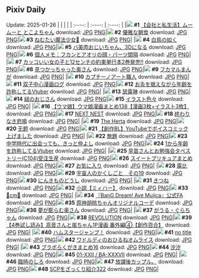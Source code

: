 ## Pixiv Daily
Update: 2025-01-26
|      |      |      |
| :----: | :----: | :----: |
|![](https://pixiv.microyu.workers.dev/c/240x480/img-master/img/2025/01/24/12/00/25/126517298_p0_master1200.jpg) **#1** [【会社と私生活】ムームーと とこよちゃん](https://www.pixiv.net/artworks/126517298) download: [JPG](https://pixiv.microyu.workers.dev/img-original/img/2025/01/24/12/00/25/126517298_p0.jpg) [PNG](https://pixiv.microyu.workers.dev/img-original/img/2025/01/24/12/00/25/126517298_p0.png)|![](https://pixiv.microyu.workers.dev/c/240x480/img-master/img/2025/01/25/07/30/02/126544446_p0_master1200.jpg) **#2** [優雅な朝食](https://www.pixiv.net/artworks/126544446) download: [JPG](https://pixiv.microyu.workers.dev/img-original/img/2025/01/25/07/30/02/126544446_p0.jpg) [PNG](https://pixiv.microyu.workers.dev/img-original/img/2025/01/25/07/30/02/126544446_p0.png)|![](https://pixiv.microyu.workers.dev/c/240x480/img-master/img/2025/01/25/13/13/57/126536408_p0_master1200.jpg) **#3** [ねむたい魔法少女🌙](https://www.pixiv.net/artworks/126536408) download: [JPG](https://pixiv.microyu.workers.dev/img-original/img/2025/01/25/13/13/57/126536408_p0.jpg) [PNG](https://pixiv.microyu.workers.dev/img-original/img/2025/01/25/13/13/57/126536408_p0.png)|
|![](https://pixiv.microyu.workers.dev/c/240x480/img-master/img/2025/01/24/21/25/03/126530488_p0_master1200.jpg) **#4** [白鳥の如く](https://www.pixiv.net/artworks/126530488) download: [JPG](https://pixiv.microyu.workers.dev/img-original/img/2025/01/24/21/25/03/126530488_p0.jpg) [PNG](https://pixiv.microyu.workers.dev/img-original/img/2025/01/24/21/25/03/126530488_p0.png)|![](https://pixiv.microyu.workers.dev/c/240x480/img-master/img/2025/01/24/00/08/47/126506577_p0_master1200.jpg) **#5** [バ美肉おじいちゃん、3Dになる](https://www.pixiv.net/artworks/126506577) download: [JPG](https://pixiv.microyu.workers.dev/img-original/img/2025/01/24/00/08/47/126506577_p0.jpg) [PNG](https://pixiv.microyu.workers.dev/img-original/img/2025/01/24/00/08/47/126506577_p0.png)|![](https://pixiv.microyu.workers.dev/c/240x480/img-master/img/2025/01/25/06/00/07/126543380_p0_master1200.jpg) **#6** [個人メモ：フカンとアオリの顔・パーツ間隔](https://www.pixiv.net/artworks/126543380) download: [JPG](https://pixiv.microyu.workers.dev/img-original/img/2025/01/25/06/00/07/126543380_p0.jpg) [PNG](https://pixiv.microyu.workers.dev/img-original/img/2025/01/25/06/00/07/126543380_p0.png)|
|![](https://pixiv.microyu.workers.dev/c/240x480/img-master/img/2025/01/25/18/01/51/126557919_p0_master1200.jpg) **#7** [カッコいい女の子と12センチの約束単行本2巻発売‼](https://www.pixiv.net/artworks/126557919) download: [JPG](https://pixiv.microyu.workers.dev/img-original/img/2025/01/25/18/01/51/126557919_p0.jpg) [PNG](https://pixiv.microyu.workers.dev/img-original/img/2025/01/25/18/01/51/126557919_p0.png)|![](https://pixiv.microyu.workers.dev/c/240x480/img-master/img/2025/01/24/00/05/15/126506451_p0_master1200.jpg) **#8** [見つかっちゃった奥さん](https://www.pixiv.net/artworks/126506451) download: [JPG](https://pixiv.microyu.workers.dev/img-original/img/2025/01/24/00/05/15/126506451_p0.jpg) [PNG](https://pixiv.microyu.workers.dev/img-original/img/2025/01/24/00/05/15/126506451_p0.png)|![](https://pixiv.microyu.workers.dev/c/240x480/img-master/img/2025/01/24/19/00/22/126525583_p0_master1200.jpg) **#9** [フカマルまんが](https://www.pixiv.net/artworks/126525583) download: [JPG](https://pixiv.microyu.workers.dev/img-original/img/2025/01/24/19/00/22/126525583_p0.jpg) [PNG](https://pixiv.microyu.workers.dev/img-original/img/2025/01/24/19/00/22/126525583_p0.png)|
|![](https://pixiv.microyu.workers.dev/c/240x480/img-master/img/2025/01/24/20/30/01/126528515_p0_master1200.jpg) **#10** [カプチーノアート職人](https://www.pixiv.net/artworks/126528515) download: [JPG](https://pixiv.microyu.workers.dev/img-original/img/2025/01/24/20/30/01/126528515_p0.jpg) [PNG](https://pixiv.microyu.workers.dev/img-original/img/2025/01/24/20/30/01/126528515_p0.png)|![](https://pixiv.microyu.workers.dev/c/240x480/img-master/img/2025/01/25/03/02/25/126536978_p0_master1200.jpg) **#11** [双子中心漫画ログ](https://www.pixiv.net/artworks/126536978) download: [JPG](https://pixiv.microyu.workers.dev/img-original/img/2025/01/25/03/02/25/126536978_p0.jpg) [PNG](https://pixiv.microyu.workers.dev/img-original/img/2025/01/25/03/02/25/126536978_p0.png)|![](https://pixiv.microyu.workers.dev/c/240x480/img-master/img/2025/01/24/21/15/55/126530186_p0_master1200.jpg) **#12** [お灸を据えながら年齢を詐称してるVtuber](https://www.pixiv.net/artworks/126530186) download: [JPG](https://pixiv.microyu.workers.dev/img-original/img/2025/01/24/21/15/55/126530186_p0.jpg) [PNG](https://pixiv.microyu.workers.dev/img-original/img/2025/01/24/21/15/55/126530186_p0.png)|
|![](https://pixiv.microyu.workers.dev/c/240x480/img-master/img/2025/01/24/13/12/44/126518504_p0_master1200.jpg) **#13** [瑟露琳](https://www.pixiv.net/artworks/126518504) download: [JPG](https://pixiv.microyu.workers.dev/img-original/img/2025/01/24/13/12/44/126518504_p0.jpg) [PNG](https://pixiv.microyu.workers.dev/img-original/img/2025/01/24/13/12/44/126518504_p0.png)|![](https://pixiv.microyu.workers.dev/c/240x480/img-master/img/2025/01/25/00/00/24/126536198_p0_master1200.jpg) **#14** [緑のおじさん](https://www.pixiv.net/artworks/126536198) download: [JPG](https://pixiv.microyu.workers.dev/img-original/img/2025/01/25/00/00/24/126536198_p0.jpg) [PNG](https://pixiv.microyu.workers.dev/img-original/img/2025/01/25/00/00/24/126536198_p0.png)|![](https://pixiv.microyu.workers.dev/c/240x480/img-master/img/2025/01/24/04/08/15/126511491_p0_master1200.jpg) **#15** [イラスト色々](https://www.pixiv.net/artworks/126511491) download: [JPG](https://pixiv.microyu.workers.dev/img-original/img/2025/01/24/04/08/15/126511491_p0.jpg) [PNG](https://pixiv.microyu.workers.dev/img-original/img/2025/01/24/04/08/15/126511491_p0.png)|
|![](https://pixiv.microyu.workers.dev/c/240x480/img-master/img/2025/01/24/00/01/30/126506187_p0_master1200.jpg) **#16** [【ウマ娘】ウマ娘漫画まとめ138【漫画3枚+イラスト3枚】](https://www.pixiv.net/artworks/126506187) download: [JPG](https://pixiv.microyu.workers.dev/img-original/img/2025/01/24/00/01/30/126506187_p0.jpg) [PNG](https://pixiv.microyu.workers.dev/img-original/img/2025/01/24/00/01/30/126506187_p0.png)|![](https://pixiv.microyu.workers.dev/c/240x480/img-master/img/2025/01/24/02/40/14/126510368_p0_master1200.jpg) **#17** [NEXT NEST](https://www.pixiv.net/artworks/126510368) download: [JPG](https://pixiv.microyu.workers.dev/img-original/img/2025/01/24/02/40/14/126510368_p0.jpg) [PNG](https://pixiv.microyu.workers.dev/img-original/img/2025/01/24/02/40/14/126510368_p0.png)|![](https://pixiv.microyu.workers.dev/c/240x480/img-master/img/2025/01/24/07/02/01/126513420_p0_master1200.jpg) **#18** [終わりなき悲鳴](https://www.pixiv.net/artworks/126513420) download: [JPG](https://pixiv.microyu.workers.dev/img-original/img/2025/01/24/07/02/01/126513420_p0.jpg) [PNG](https://pixiv.microyu.workers.dev/img-original/img/2025/01/24/07/02/01/126513420_p0.png)|
|![](https://pixiv.microyu.workers.dev/c/240x480/img-master/img/2025/01/25/00/00/08/126536106_p0_master1200.jpg) **#19** [The Herta](https://www.pixiv.net/artworks/126536106) download: [JPG](https://pixiv.microyu.workers.dev/img-original/img/2025/01/25/00/00/08/126536106_p0.jpg) [PNG](https://pixiv.microyu.workers.dev/img-original/img/2025/01/25/00/00/08/126536106_p0.png)|![](https://pixiv.microyu.workers.dev/c/240x480/img-master/img/2025/01/24/00/00/48/126506092_p0_master1200.jpg) **#20** [无题](https://www.pixiv.net/artworks/126506092) download: [JPG](https://pixiv.microyu.workers.dev/img-original/img/2025/01/24/00/00/48/126506092_p0.jpg) [PNG](https://pixiv.microyu.workers.dev/img-original/img/2025/01/24/00/00/48/126506092_p0.png)|![](https://pixiv.microyu.workers.dev/c/240x480/img-master/img/2025/01/24/00/02/38/126506298_p0_master1200.jpg) **#21** [【創作BL】YouTubeでボイスコミック上げました](https://www.pixiv.net/artworks/126506298) download: [JPG](https://pixiv.microyu.workers.dev/img-original/img/2025/01/24/00/02/38/126506298_p0.jpg) [PNG](https://pixiv.microyu.workers.dev/img-original/img/2025/01/24/00/02/38/126506298_p0.png)|
|![](https://pixiv.microyu.workers.dev/c/240x480/img-master/img/2025/01/24/00/05/02/126506443_p0_master1200.jpg) **#22** [無題](https://www.pixiv.net/artworks/126506443) download: [JPG](https://pixiv.microyu.workers.dev/img-original/img/2025/01/24/00/05/02/126506443_p0.jpg) [PNG](https://pixiv.microyu.workers.dev/img-original/img/2025/01/24/00/05/02/126506443_p0.png)|![](https://pixiv.microyu.workers.dev/c/240x480/img-master/img/2025/01/24/18/01/31/126523948_p0_master1200.jpg) **#23** [中学時代に出会っても、きっと仲よし](https://www.pixiv.net/artworks/126523948) download: [JPG](https://pixiv.microyu.workers.dev/img-original/img/2025/01/24/18/01/31/126523948_p0.jpg) [PNG](https://pixiv.microyu.workers.dev/img-original/img/2025/01/24/18/01/31/126523948_p0.png)|![](https://pixiv.microyu.workers.dev/c/240x480/img-master/img/2025/01/25/21/04/33/126564085_p0_master1200.jpg) **#24** [1から年齢を詐称してるVtuber](https://www.pixiv.net/artworks/126564085) download: [JPG](https://pixiv.microyu.workers.dev/img-original/img/2025/01/25/21/04/33/126564085_p0.jpg) [PNG](https://pixiv.microyu.workers.dev/img-original/img/2025/01/25/21/04/33/126564085_p0.png)|
|![](https://pixiv.microyu.workers.dev/c/240x480/img-master/img/2025/01/24/00/00/32/126506046_p0_master1200.jpg) **#25** [早苗さんとお勉強会タペストリー(C104)受注生産](https://www.pixiv.net/artworks/126506046) download: [JPG](https://pixiv.microyu.workers.dev/img-original/img/2025/01/24/00/00/32/126506046_p0.jpg) [PNG](https://pixiv.microyu.workers.dev/img-original/img/2025/01/24/00/00/32/126506046_p0.png)|![](https://pixiv.microyu.workers.dev/c/240x480/img-master/img/2025/01/24/00/14/47/126506776_p0_master1200.jpg) **#26** [スイートプリキュアまとめ](https://www.pixiv.net/artworks/126506776) download: [JPG](https://pixiv.microyu.workers.dev/img-original/img/2025/01/24/00/14/47/126506776_p0.jpg) [PNG](https://pixiv.microyu.workers.dev/img-original/img/2025/01/24/00/14/47/126506776_p0.png)|![](https://pixiv.microyu.workers.dev/c/240x480/img-master/img/2025/01/24/00/20/14/126506979_p0_master1200.jpg) **#27** [お気に入り](https://www.pixiv.net/artworks/126506979) download: [JPG](https://pixiv.microyu.workers.dev/img-original/img/2025/01/24/00/20/14/126506979_p0.jpg) [PNG](https://pixiv.microyu.workers.dev/img-original/img/2025/01/24/00/20/14/126506979_p0.png)|
|![](https://pixiv.microyu.workers.dev/c/240x480/img-master/img/2025/01/25/12/30/46/126550055_p0_master1200.jpg) **#28** [露比](https://www.pixiv.net/artworks/126550055) download: [JPG](https://pixiv.microyu.workers.dev/img-original/img/2025/01/25/12/30/46/126550055_p0.jpg) [PNG](https://pixiv.microyu.workers.dev/img-original/img/2025/01/25/12/30/46/126550055_p0.png)|![](https://pixiv.microyu.workers.dev/c/240x480/img-master/img/2025/01/24/02/03/44/126509752_p0_master1200.jpg) **#29** [宇宙人のかくしごと　その19](https://www.pixiv.net/artworks/126509752) download: [JPG](https://pixiv.microyu.workers.dev/img-original/img/2025/01/24/02/03/44/126509752_p0.jpg) [PNG](https://pixiv.microyu.workers.dev/img-original/img/2025/01/24/02/03/44/126509752_p0.png)|![](https://pixiv.microyu.workers.dev/c/240x480/img-master/img/2025/01/25/15/48/51/126554250_p0_master1200.jpg) **#30** [にんきものどうし](https://www.pixiv.net/artworks/126554250) download: [JPG](https://pixiv.microyu.workers.dev/img-original/img/2025/01/25/15/48/51/126554250_p0.jpg) [PNG](https://pixiv.microyu.workers.dev/img-original/img/2025/01/25/15/48/51/126554250_p0.png)|
|![](https://pixiv.microyu.workers.dev/c/240x480/img-master/img/2025/01/24/01/45/42/126509354_p0_master1200.jpg) **#31** [きつね](https://www.pixiv.net/artworks/126509354) download: [JPG](https://pixiv.microyu.workers.dev/img-original/img/2025/01/24/01/45/42/126509354_p0.jpg) [PNG](https://pixiv.microyu.workers.dev/img-original/img/2025/01/24/01/45/42/126509354_p0.png)|![](https://pixiv.microyu.workers.dev/c/240x480/img-master/img/2025/01/24/20/32/10/126528608_p0_master1200.jpg) **#32** [小説【ミィハー】](https://www.pixiv.net/artworks/126528608) download: [JPG](https://pixiv.microyu.workers.dev/img-original/img/2025/01/24/20/32/10/126528608_p0.jpg) [PNG](https://pixiv.microyu.workers.dev/img-original/img/2025/01/24/20/32/10/126528608_p0.png)|![](https://pixiv.microyu.workers.dev/c/240x480/img-master/img/2025/01/24/21/04/59/126529776_p0_master1200.jpg) **#33** [💝cm💝](https://www.pixiv.net/artworks/126529776) download: [JPG](https://pixiv.microyu.workers.dev/img-original/img/2025/01/24/21/04/59/126529776_p0.jpg) [PNG](https://pixiv.microyu.workers.dev/img-original/img/2025/01/24/21/04/59/126529776_p0.png)|
|![](https://pixiv.microyu.workers.dev/c/240x480/img-master/img/2025/01/24/00/00/08/126505914_p0_master1200.jpg) **#34** [『BanG Dream! Ave Mujica』公式FA](https://www.pixiv.net/artworks/126505914) download: [JPG](https://pixiv.microyu.workers.dev/img-original/img/2025/01/24/00/00/08/126505914_p0.jpg) [PNG](https://pixiv.microyu.workers.dev/img-original/img/2025/01/24/00/00/08/126505914_p0.png)|![](https://pixiv.microyu.workers.dev/c/240x480/img-master/img/2025/01/24/19/18/15/126526145_p0_master1200.jpg) **#35** [原神胡桃ちゃんオリジナルコーデ](https://www.pixiv.net/artworks/126526145) download: [JPG](https://pixiv.microyu.workers.dev/img-original/img/2025/01/24/19/18/15/126526145_p0.jpg) [PNG](https://pixiv.microyu.workers.dev/img-original/img/2025/01/24/19/18/15/126526145_p0.png)|![](https://pixiv.microyu.workers.dev/c/240x480/img-master/img/2025/01/25/00/03/02/126536554_p0_master1200.jpg) **#36** [夢が膨らむ奥さん](https://www.pixiv.net/artworks/126536554) download: [JPG](https://pixiv.microyu.workers.dev/img-original/img/2025/01/25/00/03/02/126536554_p0.jpg) [PNG](https://pixiv.microyu.workers.dev/img-original/img/2025/01/25/00/03/02/126536554_p0.png)|
|![](https://pixiv.microyu.workers.dev/c/240x480/img-master/img/2025/01/25/00/02/04/126536468_p0_master1200.jpg) **#37** [がうる・ぐらちゃん](https://www.pixiv.net/artworks/126536468) download: [JPG](https://pixiv.microyu.workers.dev/img-original/img/2025/01/25/00/02/04/126536468_p0.jpg) [PNG](https://pixiv.microyu.workers.dev/img-original/img/2025/01/25/00/02/04/126536468_p0.png)|![](https://pixiv.microyu.workers.dev/c/240x480/img-master/img/2025/01/25/19/57/28/126561467_p0_master1200.jpg) **#38** [REVOLUTION](https://www.pixiv.net/artworks/126561467) download: [JPG](https://pixiv.microyu.workers.dev/img-original/img/2025/01/25/19/57/28/126561467_p0.jpg) [PNG](https://pixiv.microyu.workers.dev/img-original/img/2025/01/25/19/57/28/126561467_p0.png)|![](https://pixiv.microyu.workers.dev/c/240x480/img-master/img/2025/01/25/00/03/22/126536579_p0_master1200.jpg) **#39** [【4巻試し読み】高音さんと嵐ちゃん1P漫画 番外編④【創作百合】](https://www.pixiv.net/artworks/126536579) download: [JPG](https://pixiv.microyu.workers.dev/img-original/img/2025/01/25/00/03/22/126536579_p0.jpg) [PNG](https://pixiv.microyu.workers.dev/img-original/img/2025/01/25/00/03/22/126536579_p0.png)|
|![](https://pixiv.microyu.workers.dev/c/240x480/img-master/img/2025/01/25/12/04/44/126549453_p0_master1200.jpg) **#40** [ハムスタージャンプ！](https://www.pixiv.net/artworks/126549453) download: [JPG](https://pixiv.microyu.workers.dev/img-original/img/2025/01/25/12/04/44/126549453_p0.jpg) [PNG](https://pixiv.microyu.workers.dev/img-original/img/2025/01/25/12/04/44/126549453_p0.png)|![](https://pixiv.microyu.workers.dev/c/240x480/img-master/img/2025/01/24/21/36/49/126530887_p0_master1200.jpg) **#41** [no title](https://www.pixiv.net/artworks/126530887) download: [JPG](https://pixiv.microyu.workers.dev/img-original/img/2025/01/24/21/36/49/126530887_p0.jpg) [PNG](https://pixiv.microyu.workers.dev/img-original/img/2025/01/24/21/36/49/126530887_p0.png)|![](https://pixiv.microyu.workers.dev/c/240x480/img-master/img/2025/01/24/23/33/55/126535164_p0_master1200.jpg) **#42** [ワドルディのおひるねオムライス](https://www.pixiv.net/artworks/126535164) download: [JPG](https://pixiv.microyu.workers.dev/img-original/img/2025/01/24/23/33/55/126535164_p0.jpg) [PNG](https://pixiv.microyu.workers.dev/img-original/img/2025/01/24/23/33/55/126535164_p0.png)|
|![](https://pixiv.microyu.workers.dev/c/240x480/img-master/img/2025/01/25/08/18/25/126545189_p0_master1200.jpg) **#43** [ブラボらくがきまとめ16](https://www.pixiv.net/artworks/126545189) download: [JPG](https://pixiv.microyu.workers.dev/img-original/img/2025/01/25/08/18/25/126545189_p0.jpg) [PNG](https://pixiv.microyu.workers.dev/img-original/img/2025/01/25/08/18/25/126545189_p0.png)|![](https://pixiv.microyu.workers.dev/c/240x480/img-master/img/2025/01/25/19/47/42/126561187_p0_master1200.jpg) **#44** [汐汐](https://www.pixiv.net/artworks/126561187) download: [JPG](https://pixiv.microyu.workers.dev/img-original/img/2025/01/25/19/47/42/126561187_p0.jpg) [PNG](https://pixiv.microyu.workers.dev/img-original/img/2025/01/25/19/47/42/126561187_p0.png)|![](https://pixiv.microyu.workers.dev/c/240x480/img-master/img/2025/01/24/01/06/14/126508233_p0_master1200.jpg) **#45** [01-ⅩⅩⅡ / BA-ⅩⅩⅩⅦ](https://www.pixiv.net/artworks/126508233) download: [JPG](https://pixiv.microyu.workers.dev/img-original/img/2025/01/24/01/06/14/126508233_p0.jpg) [PNG](https://pixiv.microyu.workers.dev/img-original/img/2025/01/24/01/06/14/126508233_p0.png)|
|![](https://pixiv.microyu.workers.dev/c/240x480/img-master/img/2025/01/24/14/26/22/126518197_p0_master1200.jpg) **#46** [臨時のしろ](https://www.pixiv.net/artworks/126518197) download: [JPG](https://pixiv.microyu.workers.dev/img-original/img/2025/01/24/14/26/22/126518197_p0.jpg) [PNG](https://pixiv.microyu.workers.dev/img-original/img/2025/01/24/14/26/22/126518197_p0.png)|![](https://pixiv.microyu.workers.dev/c/240x480/img-master/img/2025/01/25/14/30/10/126552538_p0_master1200.jpg) **#47** [放課後カップル。](https://www.pixiv.net/artworks/126552538) download: [JPG](https://pixiv.microyu.workers.dev/img-original/img/2025/01/25/14/30/10/126552538_p0.jpg) [PNG](https://pixiv.microyu.workers.dev/img-original/img/2025/01/25/14/30/10/126552538_p0.png)|![](https://pixiv.microyu.workers.dev/c/240x480/img-master/img/2025/01/25/21/00/27/126563873_p0_master1200.jpg) **#48** [SCPをざっくり紹介322](https://www.pixiv.net/artworks/126563873) download: [JPG](https://pixiv.microyu.workers.dev/img-original/img/2025/01/25/21/00/27/126563873_p0.jpg) [PNG](https://pixiv.microyu.workers.dev/img-original/img/2025/01/25/21/00/27/126563873_p0.png)|
